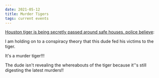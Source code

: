 ```yaml
---
date: 2021-05-12
title: Murder Tigers
tags: current events
---
```


[Houston tiger is being secretly passed around safe houses, police believe](https://news.yahoo.com/houston-tiger-being-secretly-passed-173839919.html):

I am holding on to a conspiracy theory that this dude fed his victims to the tiger. 

It's a murder tiger!!! 

The dude isn't revealing the whereabouts of the tiger because it''s still digesting the latest murders!!